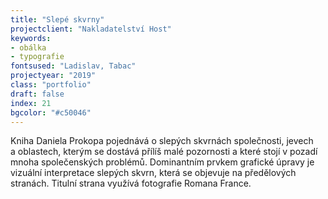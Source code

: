 ```yaml
---
title: "Slepé skvrny"
projectclient: "Nakladatelství Host"
keywords: 
- obálka
- typografie
fontsused: "Ladislav, Tabac"
projectyear: "2019"
class: "portfolio"
draft: false
index: 21
bgcolor: "#c50046"
---
```



Kniha Daniela Prokopa pojednává o&nbsp;slepých skvrnách společnosti, jevech a&nbsp;oblastech, kterým se dostává přílíš malé pozornosti a&nbsp;které stojí v&nbsp;pozadí mnoha společenských problémů. Dominantním prvkem grafické úpravy je vizuální interpretace slepých skvrn, která se objevuje na&nbsp;předělových stranách. Titulní strana využívá fotografie Romana France.
